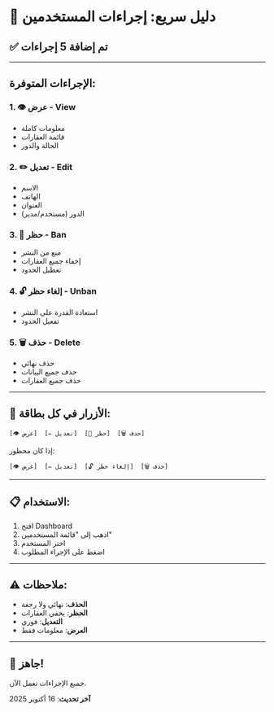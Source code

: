 # 🚀 دليل سريع: إجراءات المستخدمين

## ✅ تم إضافة 5 إجراءات

---

## الإجراءات المتوفرة:

### 1. 👁️ **عرض** - View
- معلومات كاملة
- قائمة العقارات
- الحالة والدور

### 2. ✏️ **تعديل** - Edit
- الاسم
- الهاتف
- العنوان
- الدور (مستخدم/مدير)

### 3. 🚫 **حظر** - Ban
- منع من النشر
- إخفاء جميع العقارات
- تعطيل الحدود

### 4. 🔓 **إلغاء حظر** - Unban
- استعادة القدرة على النشر
- تفعيل الحدود

### 5. 🗑️ **حذف** - Delete
- حذف نهائي
- حذف جميع البيانات
- حذف جميع العقارات

---

## 🎨 الأزرار في كل بطاقة:

```
[👁️ عرض]  [✏️ تعديل]  [🚫 حظر]  [🗑️ حذف]
```

إذا كان محظور:

```
[👁️ عرض]  [✏️ تعديل]  [🔓 إلغاء حظر]  [🗑️ حذف]
```

---

## 📋 الاستخدام:

1. افتح Dashboard
2. اذهب إلى "قائمة المستخدمين"
3. اختر المستخدم
4. اضغط على الإجراء المطلوب

---

## ⚠️ ملاحظات:

- **الحذف**: نهائي ولا رجعة
- **الحظر**: يخفي العقارات
- **التعديل**: فوري
- **العرض**: معلومات فقط

---

## 🎉 جاهز!

جميع الإجراءات تعمل الآن.

**آخر تحديث**: 16 أكتوبر 2025
